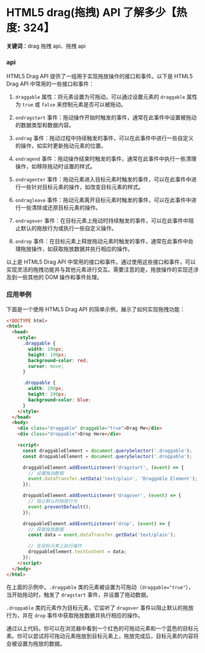 # HTML5 drag(拖拽) API 了解多少【热度: 324】

**关键词**：drag 拖拽 api、拖拽 api

### api

HTML5 Drag API 提供了一组用于实现拖放操作的接口和事件。以下是 HTML5 Drag API 中常用的一些接口和事件：

1. `draggable` 属性：将元素设置为可拖动。可以通过设置元素的 `draggable` 属性为 `true` 或 `false` 来控制元素是否可以被拖动。

2. `ondragstart` 事件：拖动操作开始时触发的事件，通常在此事件中设置被拖动的数据类型和数据内容。

3. `ondrag` 事件：拖动过程中持续触发的事件，可以在此事件中进行一些自定义的操作，如实时更新拖动元素的位置。

4. `ondragend` 事件：拖动操作结束时触发的事件，通常在此事件中执行一些清理操作，如移除拖动时设置的样式。

5. `ondragenter` 事件：拖动元素进入目标元素时触发的事件，可以在此事件中进行一些针对目标元素的操作，如改变目标元素的样式。

6. `ondragleave` 事件：拖动元素离开目标元素时触发的事件，可以在此事件中进行一些清除或还原目标元素的操作。

7. `ondragover` 事件：在目标元素上拖动时持续触发的事件，可以在此事件中阻止默认的拖放行为或执行一些自定义操作。

8. `ondrop` 事件：在目标元素上释放拖动元素时触发的事件，通常在此事件中处理拖放操作，如获取拖放数据并执行相应的操作。

以上是 HTML5 Drag API 中常用的接口和事件。通过使用这些接口和事件，可以实现灵活的拖拽功能并与其他元素进行交互。需要注意的是，拖放操作的实现还涉及到一些其他的 DOM 操作和事件处理。

### 应用举例

下面是一个使用 HTML5 Drag API 的简单示例，展示了如何实现拖拽功能：

```html
<!DOCTYPE html>
<html>
  <head>
    <style>
      .draggable {
        width: 100px;
        height: 100px;
        background-color: red;
        cursor: move;
      }

      .droppable {
        width: 200px;
        height: 200px;
        background-color: blue;
      }
    </style>
  </head>
  <body>
    <div class="draggable" draggable="true">Drag Me</div>
    <div class="droppable">Drop Here</div>

    <script>
      const draggableElement = document.querySelector('.draggable');
      const droppableElement = document.querySelector('.droppable');

      draggableElement.addEventListener('dragstart', (event) => {
        // 设置拖动数据
        event.dataTransfer.setData('text/plain', 'Draggable Element');
      });

      droppableElement.addEventListener('dragover', (event) => {
        // 阻止默认的拖放行为
        event.preventDefault();
      });

      droppableElement.addEventListener('drop', (event) => {
        // 获取拖放数据
        const data = event.dataTransfer.getData('text/plain');

        // 在目标元素上执行操作
        droppableElement.textContent = data;
      });
    </script>
  </body>
</html>
```

在上面的示例中，`.draggable` 类的元素被设置为可拖动（`draggable="true"`），当开始拖动时，触发了 `dragstart` 事件，并设置了拖动数据。

`.droppable` 类的元素作为目标元素，它监听了 `dragover` 事件以阻止默认的拖放行为，并在 `drop` 事件中获取拖放数据并执行相应的操作。

通过以上代码，你可以在浏览器中看到一个红色的可拖动元素和一个蓝色的目标元素。你可以尝试将可拖动元素拖放到目标元素上，拖放完成后，目标元素的内容将会被设置为拖放的数据。
